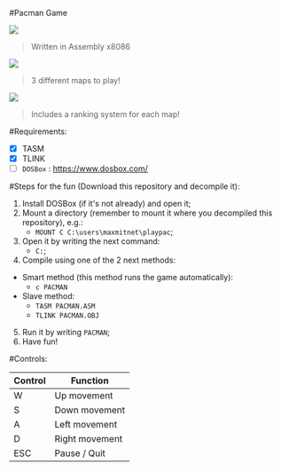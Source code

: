 #Pacman Game

![](https://github.com/marcosatsf/PacmanGameOCLM/blob/master/imgRepo/bannerPacman.png)
> Written in Assembly x8086


![](https://github.com/marcosatsf/PacmanGameOCLM/blob/master/imgRepo/maps.gif)
> 3 different maps to play!


![](https://github.com/marcosatsf/PacmanGameOCLM/blob/master/imgRepo/ranking.png)
> Includes a ranking system for each map!

#Requirements:
- [x] TASM
- [x] TLINK
- [ ] `DOSBox` : <https://www.dosbox.com/>

#Steps for the fun (Download this repository and decompile it):
1. Install DOSBox (if it's not already) and open it;
2. Mount a directory (remember to mount it where you decompiled this repository), e.g.:
   + `MOUNT C C:\users\maxmitnet\playpac`;
3. Open it by writing the next command: 
   + `C:`;
4. Compile using one of the 2 next methods:
+ Smart method (this method runs the game automatically):
   + `c PACMAN`
+ Slave method:
   + `TASM PACMAN.ASM`
   + `TLINK PACMAN.OBJ`
5. Run it by writing `PACMAN`;
6. Have fun!

#Controls:

|   Control    |     Function    |
|------------- | ----------------|
|      W       |  Up movement    |
|      S       |  Down movement  |
|      A       |  Left movement  |
|      D       |  Right movement |
|     ESC      |  Pause / Quit   |
